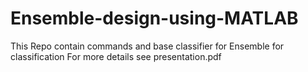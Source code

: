 # Ensemble-design-using-MATLAB
This Repo contain commands and base classifier for Ensemble for classification 
For more details see presentation.pdf

